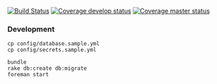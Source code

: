 [![Build Status](https://secure.travis-ci.org/mokevnin/coursify.png?branch=develop)](http://travis-ci.org/mokevnin/coursify)
[![Coverage develop status](https://coveralls.io/repos/mokevnin/coursify/badge.png?branch=develop)](https://coveralls.io/r/mokevnin/coursify/)
[![Coverage master status](https://coveralls.io/repos/mokevnin/coursify/badge.png?branch=master)](https://coveralls.io/r/mokevnin/coursify/)

### Development
    cp config/database.sample.yml
    cp config/secrets.sample.yml

    bundle
    rake db:create db:migrate
    foreman start

